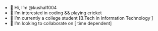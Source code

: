 - 👋 Hi, I’m @kushal1004
- 👀 I’m interested in coding && playing cricket
- 🌱 I’m currently a college student [B.Tech in Information Technology ]
- 💞️ I’m looking to collaborate on [ time dependent]

<!---
kushal1004/kushal1004 is a ✨ special ✨ repository because its `README.md` (this file) appears on your GitHub profile.
You can click the Preview link to take a look at your changes.
--->
